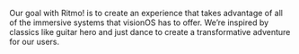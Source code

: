 Our goal with Ritmo! is to create an experience that takes advantage of all of the immersive systems that visionOS has to offer. We’re inspired by classics like guitar hero and just dance to create a transformative adventure for our users.

